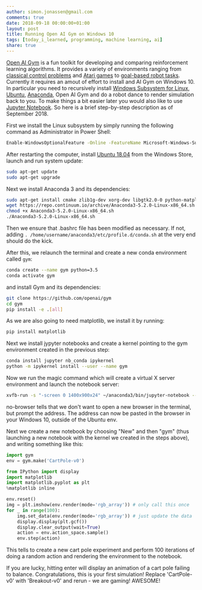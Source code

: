 ```yaml
---
author: simon.jonassen@gmail.com
comments: true
date: 2018-09-18 00:00:00+01:00
layout: post
title: Running Open AI Gym on Windows 10
tags: [today_i_learned, programming, machine learning, ai]
share: true
---
```



[Open AI Gym](https://gym.openai.com/) is a fun toolkit for developing and comparing reinforcement learning algorithms. It provides a variety of environments ranging from [classical control problems](https://gym.openai.com/envs/#classic_control) and [Atari games](https://gym.openai.com/envs/#atari) to [goal-based robot tasks](https://gym.openai.com/envs/#robotics). Currently it requires an amout of effort to install and AI Gym on Windows 10. In particular you need to recursively install [Windows Subsystem for Linux](https://docs.microsoft.com/en-us/windows/wsl/install-win10), [Ubuntu](https://www.ubuntu.com), [Anaconda](https://www.anaconda.com), Open AI Gym and do a robot dance to render simulation back to you. To make things a bit easier later you would also like to use [Jupyter Notebook](http://jupyter.org/). So here is a brief step-by-step description as of September 2018.

First we install the Linux subsystem by simply running the following command as Administrator in Power Shell:

```bash
Enable-WindowsOptionalFeature -Online -FeatureName Microsoft-Windows-Subsystem-Linux
```

After restarting the computer, install [Ubuntu 18.04](https://www.microsoft.com/en-us/p/ubuntu-1804-lts/9n9tngvndl3q) from the Windows Store, launch and run system update:

```bash
sudo apt-get update
sudo apt-get upgrade
```

Next we install Anaconda 3 and its dependencies:

```bash
sudo apt-get install cmake zlib1g-dev xorg-dev libgtk2.0-0 python-matplotlib swig python-opengl xvfb
wget https://repo.continuum.io/archive/Anaconda3-5.2.0-Linux-x86_64.sh
chmod +x Anaconda3-5.2.0-Linux-x86_64.sh
./Anaconda3-5.2.0-Linux-x86_64.sh
```

Then we ensure that .bashrc file has been modified as necessary. If not, adding `. /home/username/anaconda3/etc/profile.d/conda.sh` at the very end should do the kick. 

After this, we relaunch the terminal and create a new conda environment called `gym`:

```bash
conda create --name gym python=3.5
conda activate gym
```

and install Gym and its dependencies:

```bash
git clone https://github.com/openai/gym
cd gym
pip install -e .[all]
```

As we are also going to need matplotlib, we install it by running:
```bash
pip install matplotlib
```

Next we install jypyter notebooks and create a kernel pointing to the gym environment created in the previous step:

```bash
conda install jupyter nb_conda ipykernel
python -m ipykernel install --user --name gym
```

Now we run the magic command which will create a virtual X server environment and launch the notebook server:

```bash
xvfb-run -s "-screen 0 1400x900x24" ~/anaconda3/bin/jupyter-notebook --no-browser
```

no-browser tells that we don't want to open a new browser in the terminal, but prompt the address. The address can now be pasted in the browser in your Windows 10, outside of the Ubuntu env. 

Next we create a new notebook by choosing "New" and then "gym" (thus launching a new notebook with the kernel we created in the steps above), and writing something like this:

```python
import gym
env = gym.make('CartPole-v0')

from IPython import display
import matplotlib
import matplotlib.pyplot as plt
%matplotlib inline

env.reset()
img = plt.imshow(env.render(mode='rgb_array')) # only call this once
for _ in range(100):
    img.set_data(env.render(mode='rgb_array')) # just update the data
    display.display(plt.gcf())
    display.clear_output(wait=True)
    action = env.action_space.sample()
    env.step(action)
```

This tells to create a new cart pole experiment and perform 100 iterations of doing a random action and rendering the environment to the notebook.

If you are lucky, hitting enter will display an animation of a cart pole failing to balance. Congratulations, this is your first simulation! Replace 'CartPole-v0' with 'Breakout-v0' and rerun - we are gaming! AWESOME!
